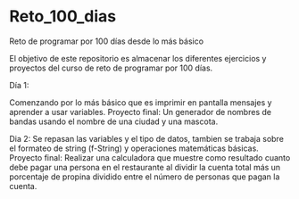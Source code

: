 # Reto_100_dias
Reto de programar por 100 días desde lo más básico

El objetivo de este repositorio es almacenar los diferentes ejercicios y proyectos del curso de reto de programar por 100 días.

Día 1:

Comenzando por lo más básico que es imprimir en pantalla mensajes y aprender a usar variables.
Proyecto final: Un generador de nombres de bandas usando el nombre de una ciudad y una mascota.

Dia 2:
Se repasan las variables y el tipo de datos, tambien se trabaja sobre el formateo de string (f-String) y operaciones matemáticas básicas.
Proyecto final: Realizar una calculadora que muestre como resultado cuanto debe pagar una persona en el restaurante al dividir la cuenta total más un porcentaje de propina dividido entre el número de personas que pagan la cuenta.
